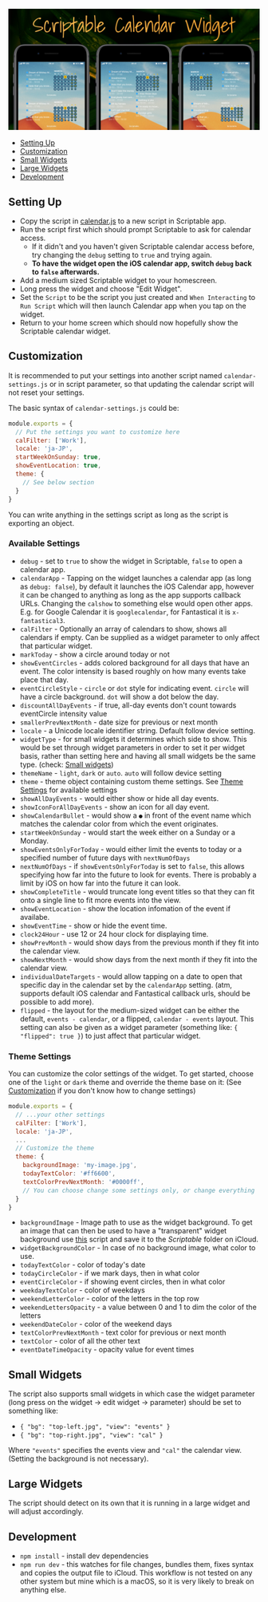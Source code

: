 <p align="center" >
    <img alt="scriptable calendar" src ="./assets/scriptable-calendar-widget.jpg">
</p>

- [Setting Up](#setting-up)
- [Customization](#customization)
- [Small Widgets](#small-widgets)
- [Large Widgets](#large-widgets)
- [Development](#development)

## Setting Up

- Copy the script in [calendar.js](./calendar.js) to a new script in Scriptable app.
- Run the script first which should prompt Scriptable to ask for calendar access.
  - If it didn't and you haven't given Scriptable calendar access before, try changing the `debug` setting to `true` and trying again.
  - **To have the widget open the iOS calendar app, switch `debug` back to `false` afterwards.**
- Add a medium sized Scriptable widget to your homescreen.
- Long press the widget and choose "Edit Widget".
- Set the `Script` to be the script you just created and `When Interacting` to `Run Script` which will then launch Calendar app when you tap on the widget.
- Return to your home screen which should now hopefully show the Scriptable calendar widget.

## Customization

It is recommended to put your settings into another script named `calendar-settings.js` or in script parameter, so that updating the calendar script will not reset your settings.

The basic syntax of `calendar-settings.js` could be:
```js
module.exports = {
  // Put the settings you want to customize here
  calFilter: ['Work'],
  locale: 'ja-JP',
  startWeekOnSunday: true,
  showEventLocation: true,
  theme: {
    // See below section
  }
}
```
You can write anything in the settings script as long as the script is exporting an object.

### Available Settings

- `debug` - set to `true` to show the widget in Scriptable, `false` to open a
  calendar app.
- `calendarApp` - Tapping on the widget launches a calendar app (as long as `debug: false`), by default it launches the iOS Calendar app, however it can be changed to anything as long as the app supports callback URLs. Changing the `calshow` to something else would open other apps. E.g. for Google Calendar it is `googlecalendar`, for Fantastical it is `x-fantastical3`.
- `calFilter` - Optionally an array of calendars to show, shows all calendars if empty. Can be supplied as a widget parameter to only affect that particular widget.
- `markToday` - show a circle around today or not
- `showEventCircles` - adds colored background for all days that have an event. The color intensity is based roughly on how many events take place that day.
- `eventCircleStyle` - `circle` or `dot` style for indicating event. `circle` will have a circle background. `dot` will show a dot below the day.
- `discountAllDayEvents` - if true, all-day events don't count towards eventCircle intensity value
- `smallerPrevNextMonth` - date size for previous or next month
- `locale` - a Unicode locale identifier string. Default follow device setting.
- `widgetType` - for small widgets it determines which side to show. This would be set through widget parameters in order to set it per widget basis, rather than setting here and having all small widgets be the same type. (check: [Small widgets](#small-widgets))
- `themeName` - `light`, `dark` or `auto`. `auto` will follow device setting
- `theme` - theme object containing custom theme settings. See [Theme Settings](#theme-settings) for available settings
- `showAllDayEvents` - would either show or hide all day events.
- `showIconForAllDayEvents` - show an icon for all day event.
- `showCalendarBullet` - would show a `●` in front of the event name which matches the calendar color from which the event originates.
- `startWeekOnSunday` - would start the week either on a Sunday or a Monday.
- `showEventsOnlyForToday` - would either limit the events to today or a specified number of future days with `nextNumOfDays`
- `nextNumOfDays` - if `showEventsOnlyForToday` is set to `false`, this allows specifying how far into the future to look for events. There is probably a limit by iOS on how far into the future it can look.
- `showCompleteTitle` - would truncate long event titles so that they can fit onto a single line to fit more events into the view.
- `showEventLocation` - show the location infomation of the event if availabe.
- `showEventTime` - show or hide the event time.
- `clock24Hour` - use 12 or 24 hour clock for displaying time.
- `showPrevMonth` - would show days from the previous month if they fit into the calendar view.
- `showNextMonth` - would show days from the next month if they fit into the calendar view.
- `individualDateTargets` - would allow tapping on a date to open that specific day in the calendar set by the `calendarApp` setting. (atm, supports default iOS calendar and Fantastical callback urls, should be possible to add more).
- `flipped` - the layout for the medium-sized widget can be either the default, `events - calendar`, or a flipped, `calendar - events` layout. This setting can also be given as a widget parameter (something like: `{ "flipped": true }`) to just affect that particular widget.

### Theme Settings
You can customize the color settings of the widget. To get started, choose one of the `light` or `dark` theme and override the theme base on it: (See [Customization](#customization) if you don't know how to change settings)
```js
module.exports = {
  // ...your other settings
  calFilter: ['Work'],
  locale: 'ja-JP',
  ...
  // Customize the theme
  theme: {
    backgroundImage: 'my-image.jpg',
    todayTextColor: '#ff6600',
    textColorPrevNextMonth: '#0000ff',
    // You can choose change some settings only, or change everything
  }
}
```

- `backgroundImage` - Image path to use as the widget background. To get an image that can then be used to have a "transparent" widget background use [this](https://gist.github.com/mzeryck/3a97ccd1e059b3afa3c6666d27a496c9#gistcomment-3468585) script and save it to the _Scriptable_ folder on iCloud.
- `widgetBackgroundColor` - In case of no background image, what color to use.
- `todayTextColor` - color of today's date
- `todayCircleColor` - if we mark days, then in what color
- `eventCircleColor` - if showing event circles, then in what color
- `weekdayTextColor` - color of weekdays
- `weekendLetterColor` - color of the letters in the top row
- `weekendLettersOpacity` - a value between 0 and 1 to dim the color of the letters
- `weekendDateColor` - color of the weekend days
- `textColorPrevNextMonth` - text color for previous or next month
- `textColor` - color of all the other text
- `eventDateTimeOpacity` - opacity value for event times

## Small Widgets

The script also supports small widgets in which case the widget parameter (long press on the widget -> edit widget -> parameter) should be set to something like:

- `{ "bg": "top-left.jpg", "view": "events" }`
- `{ "bg": "top-right.jpg", "view": "cal" }`

Where `"events"` specifies the events view and `"cal"` the calendar view. (Setting the background is not necessary).

## Large Widgets

The script should detect on its own that it is running in a large widget and will adjust accordingly.

## Development

- `npm install` - install dev dependencies
- `npm run dev` - this watches for file changes, bundles them, fixes syntax and copies the output file to iCloud. This workflow is not tested on any other system but mine which is a macOS, so it is very likely to break on anything else.
